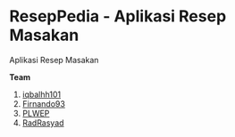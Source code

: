 # ResepPedia - Aplikasi Resep Masakan
Aplikasi Resep Masakan

**Team**
1. [iqbalhh101](https://github.com/iqbalhh101)
2. [Firnando93](https://github.com/firnandoo93)
3. [PLWEP](https://github.com/PLWEP)
4. [RadRasyad](https://github.com/RadRasyad)
